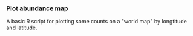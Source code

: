 ### Plot abundance map

A basic R script for plotting some counts on a "world map" by longtitude and latitude.
